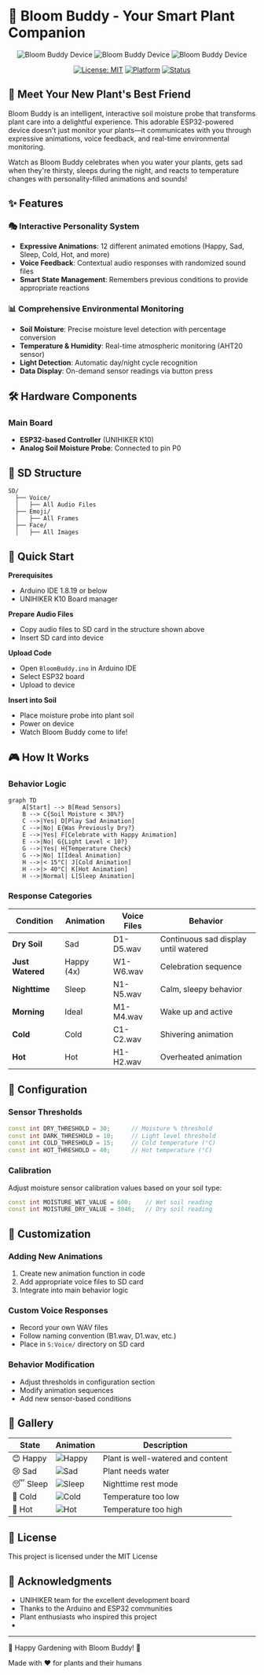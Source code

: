 # 🌱 Bloom Buddy - Your Smart Plant Companion

<div align="center">
  <img src="https://github.com/MukeshSankhla/Bloom-Buddy/blob/main/images/Cover.gif" alt="Bloom Buddy Device">
  <img src="https://github.com/MukeshSankhla/Bloom-Buddy/blob/main/images/DSC01019.JPG" alt="Bloom Buddy Device">
  <img src="https://github.com/MukeshSankhla/Bloom-Buddy/blob/main/images/S1.png" alt="Bloom Buddy Device">
  
  [![License: MIT](https://img.shields.io/badge/License-MIT-yellow.svg)](https://opensource.org/licenses/MIT)
  [![Platform](https://img.shields.io/badge/Platform-ESP32-blue.svg)](https://www.espressif.com/en/products/socs/esp32)
  [![Status](https://img.shields.io/badge/Status-Active-brightgreen.svg)]()
</div>

## 🌟 Meet Your New Plant's Best Friend

Bloom Buddy is an intelligent, interactive soil moisture probe that transforms plant care into a delightful experience. This adorable ESP32-powered device doesn't just monitor your plants—it communicates with you through expressive animations, voice feedback, and real-time environmental monitoring.

Watch as Bloom Buddy celebrates when you water your plants, gets sad when they're thirsty, sleeps during the night, and reacts to temperature changes with personality-filled animations and sounds!

## ✨ Features

### 🎭 **Interactive Personality System**
- **Expressive Animations**: 12 different animated emotions (Happy, Sad, Sleep, Cold, Hot, and more)
- **Voice Feedback**: Contextual audio responses with randomized sound files
- **Smart State Management**: Remembers previous conditions to provide appropriate reactions

### 📊 **Comprehensive Environmental Monitoring**
- **Soil Moisture**: Precise moisture level detection with percentage conversion
- **Temperature & Humidity**: Real-time atmospheric monitoring (AHT20 sensor)
- **Light Detection**: Automatic day/night cycle recognition
- **Data Display**: On-demand sensor readings via button press

## 🛠️ Hardware Components

### Main Board
- **ESP32-based Controller** (UNIHIKER K10)
- **Analog Soil Moisture Probe**: Connected to pin P0

## 📁 SD Structure

```
SD/
  ├── Voice/
  │   ├── All Audio Files
  ├── Emoji/
  │   ├── All Frames
  ├── Face/
  │   ├── All Images
```

## 🚀 Quick Start

**Prerequisites**
- Arduino IDE 1.8.19 or below
- UNIHIKER K10 Board manager


**Prepare Audio Files**
   - Copy audio files to SD card in the structure shown above
   - Insert SD card into device

**Upload Code**
   - Open `BloomBuddy.ino` in Arduino IDE
   - Select ESP32 board
   - Upload to device

**Insert into Soil**
   - Place moisture probe into plant soil
   - Power on device
   - Watch Bloom Buddy come to life!

## 🎮 How It Works

### Behavior Logic

```mermaid
graph TD
    A[Start] --> B[Read Sensors]
    B --> C{Soil Moisture < 30%?}
    C -->|Yes| D[Play Sad Animation]
    C -->|No| E{Was Previously Dry?}
    E -->|Yes| F[Celebrate with Happy Animation]
    E -->|No| G{Light Level < 10?}
    G -->|Yes| H{Temperature Check}
    G -->|No| I[Ideal Animation]
    H -->|< 15°C| J[Cold Animation]
    H -->|> 40°C| K[Hot Animation]
    H -->|Normal| L[Sleep Animation]
```

### Response Categories

| Condition | Animation | Voice Files | Behavior |
|-----------|-----------|-------------|----------|
| **Dry Soil** | Sad | D1-D5.wav | Continuous sad display until watered |
| **Just Watered** | Happy (4x) | W1-W6.wav | Celebration sequence |
| **Nighttime** | Sleep | N1-N5.wav | Calm, sleepy behavior |
| **Morning** | Ideal | M1-M4.wav | Wake up and active |
| **Cold** | Cold | C1-C2.wav | Shivering animation |
| **Hot** | Hot | H1-H2.wav | Overheated animation |

## 🔧 Configuration

### Sensor Thresholds
```cpp
const int DRY_THRESHOLD = 30;      // Moisture % threshold
const int DARK_THRESHOLD = 10;     // Light level threshold
const int COLD_THRESHOLD = 15;     // Cold temperature (°C)
const int HOT_THRESHOLD = 40;      // Hot temperature (°C)
```

### Calibration
Adjust moisture sensor calibration values based on your soil type:
```cpp
const int MOISTURE_WET_VALUE = 600;    // Wet soil reading
const int MOISTURE_DRY_VALUE = 3046;   // Dry soil reading
```

## 🎨 Customization

### Adding New Animations
1. Create new animation function in code
2. Add appropriate voice files to SD card
3. Integrate into main behavior logic

### Custom Voice Responses
- Record your own WAV files
- Follow naming convention (B1.wav, D1.wav, etc.)
- Place in `S:Voice/` directory on SD card

### Behavior Modification
- Adjust thresholds in configuration section
- Modify animation sequences
- Add new sensor-based conditions

## 📸 Gallery

| State | Animation | Description |
|-------|-----------|-------------|
| 😊 Happy | ![Happy](https://github.com/MukeshSankhla/Bloom-Buddy/blob/main/Gifs/12.gif?text=😊) | Plant is well-watered and content |
| 😢 Sad | ![Sad](https://github.com/MukeshSankhla/Bloom-Buddy/blob/main/Gifs/10.gif?text=😢) | Plant needs water |
| 😴 Sleep | ![Sleep](https://github.com/MukeshSankhla/Bloom-Buddy/blob/main/Gifs/17.gif?text=😴) | Nighttime rest mode |
| 🥶 Cold | ![Cold](https://github.com/MukeshSankhla/Bloom-Buddy/blob/main/Gifs/7.gif?text=🥶) | Temperature too low |
| 🥵 Hot | ![Hot](https://github.com/MukeshSankhla/Bloom-Buddy/blob/main/Gifs/5.gif?text=🥵) | Temperature too high |

## 📄 License

This project is licensed under the MIT License

## 🙏 Acknowledgments

- UNIHIKER team for the excellent development board
- Thanks to the Arduino and ESP32 communities
- Plant enthusiasts who inspired this project
- 
---

🌱 Happy Gardening with Bloom Buddy! 🌱

Made with ❤️ for plants and their humans
